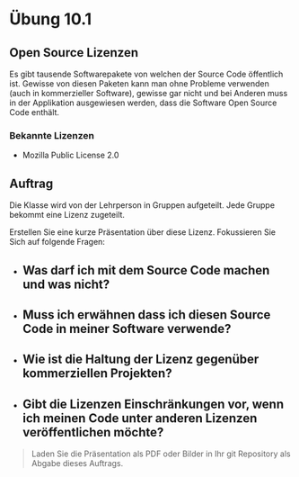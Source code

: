 # Übung 10.1 #

## Open Source Lizenzen ##

Es gibt tausende Softwarepakete von welchen der Source Code öffentlich ist. Gewisse von diesen Paketen
kann man ohne Probleme verwenden (auch in kommerzieller Software), gewisse gar nicht und bei Anderen muss
in der Applikation ausgewiesen werden, dass die Software Open Source Code enthält.

### Bekannte Lizenzen ###

<!-- - GPL 2.0
- GPL 3.0
- LGPL
- Apache 2.0
- BSD
- MIT License -->
- Mozilla Public License 2.0

## Auftrag ##

Die Klasse wird von der Lehrperson in Gruppen aufgeteilt. Jede Gruppe bekommt eine Lizenz zugeteilt.

Erstellen Sie eine kurze Präsentation über diese Lizenz. Fokussieren Sie Sich auf folgende Fragen:

- Was darf ich mit dem Source Code machen und was nicht?
    -
- Muss ich erwähnen dass ich diesen Source Code in meiner Software verwende?
    -
- Wie ist die Haltung der Lizenz gegenüber kommerziellen Projekten?
    -
- Gibt die Lizenzen Einschränkungen vor, wenn ich meinen Code unter anderen Lizenzen veröffentlichen möchte?
    -

> Laden Sie die Präsentation als PDF oder Bilder in Ihr git Repository als Abgabe dieses Auftrags.